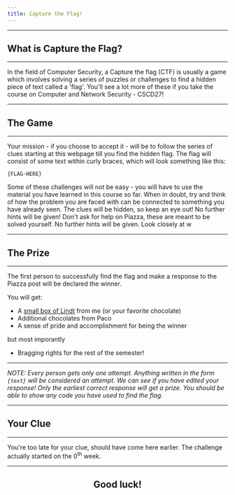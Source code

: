 ```yaml
---
title: Capture the Flag!
---
```


---
## What is Capture the Flag?
---
In the field of Computer Security, a Capture the flag (CTF) is usually a game which involves solving a series of puzzles or challenges to find a hidden piece of text called a 'flag'. You'll see a lot more of these if you take the course on Computer and Network Security - CSCD27!


---
## The Game
---
Your mission - if you choose to accept it - will be to follow the series of clues starting at this webpage till you find the hidden flag. The flag will consist of some text within curly braces, which will look something like this:

```
{FLAG-HERE}
```

Some of these challenges will not be easy - you will have to use the material you have learned in this course so far. When in doubt, try and think of how the problem you are faced with can be connected to something you have already seen. The clues will be hidden, so keep an eye out! No further hints will be given! Don't ask for help on Piazza, these are meant to be solved yourself. No further hints will be given. Look closely at w

---
## The Prize
---
The first person to successfully find the flag and make a response to the Piazza post will be declared the winner.

You will get:
- A [small box of Lindt](https://static.lindt.ca/en/shop/media/catalog/product/cache/6/thumbnail/405x400/9df78eab33525d08d6e5fb8d27136e95/l/i/lindor_3pack_milk.png) from me (or your favorite chocolate)
- Additional chocolates from Paco
- A sense of pride and accomplishment for being the winner

but most imporantly

- Bragging rights for the rest of the semester!


---

*NOTE: Every person gets only one attempt. Anything written in the form `{text}` will be considered an attempt. We can see if you have edited your response! Only the earliest correct response will get a prize. You should be able to show any code you have used to find the flag.*

---
## Your Clue
---
You're too late for your clue, should have come here earlier. The challenge actually started on the 0<sup>th</sup> week.

---

## <center> Good luck! </center>